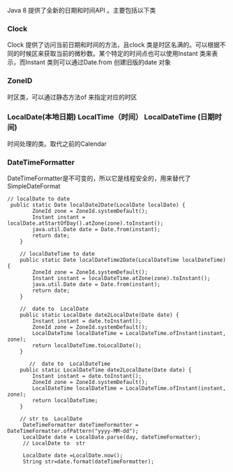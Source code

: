Java 8 提供了全新的日期和时间API 。主要包括以下类

### Clock 
Clock 提供了访问当前日期和时间的方法，且clock 类是时区名满的。可以根据不同的时候区来获取当前的微秒数。某个特定的时间点也可以使用Instant 类来表示，而Instant 类则可以通过Date.from 创建旧版的date 对象

### ZoneID 
时区类，可以通过静态方法of 来指定对应的时区
### LocalDate(本地日期) LocalTime（时间） LocalDateTime (日期时间)
时间处理的类。取代之前的Calendar
 
### DateTimeFormatter
DateTimeFormatter是不可变的，所以它是线程安全的，用来替代了 SimpleDateFormat 
 
 
```
// localDate to date 
 public static Date localDate2Date(LocalDate localDate) {
        ZoneId zone = ZoneId.systemDefault();
        Instant instant = localDate.atStartOfDay().atZone(zone).toInstant();
        java.util.Date date = Date.from(instant);
        return date;
    }
    
    // localDateTime to date
    public static Date localDateTime2Date(LocalDateTime localDateTime) {
        ZoneId zone = ZoneId.systemDefault();
        Instant instant = localDateTime.atZone(zone).toInstant();
        java.util.Date date = Date.from(instant);
        return date;
    }

    //  date to  LocalDate
    public static LocalDate date2LocalDate(Date date) {
        Instant instant = date.toInstant();
        ZoneId zone = ZoneId.systemDefault();
        LocalDateTime localDateTime = LocalDateTime.ofInstant(instant, zone);
        return localDateTime.toLocalDate();
    }
    
       //  date to  LocalDateTime
    public static LocalDateTime date2LocalDate(Date date) {
        Instant instant = date.toInstant();
        ZoneId zone = ZoneId.systemDefault();
        LocalDateTime localDateTime = LocalDateTime.ofInstant(instant, zone);
        return localDateTime;
    }
    
    // str to  LocalDate
     DateTimeFormatter dateTimeFormatter = DateTimeFormatter.ofPattern("yyyy-MM-dd");
     LocalDate date = LocalDate.parse(day, dateTimeFormatter);
     // LocalDate to  str
    
     LocalDate date =LocalDate.now();
     String str=date.format(dateTimeFormatter);
    
```

 